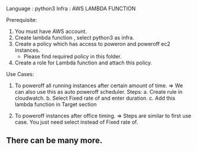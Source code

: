 Language : python3
Infra : AWS LAMBDA FUNCTION

Prerequisite:
1. You must have AWS account.
2. Create lambda function , select python3 as infra.
3. Create a policy which has access to poweron and poweroff ec2 instances. 
   - Please find required policy in this folder.
4. Create a role for Lambda function and attach this policy.


Use Cases:

1. To poweroff all running instances after certain amount of time.
=> We can also use this as auto poweroff scheduler. 
   Steps:
         a. Create rule in cloudwatch.
         b. Select Fixed rate of and enter duration.
         c. Add this lambda function in Target section

2. To poweroff instances after office timing.
=> Steps are similar to first use case. You just need select instead of Fixed rate of.

## There can be many more. 

